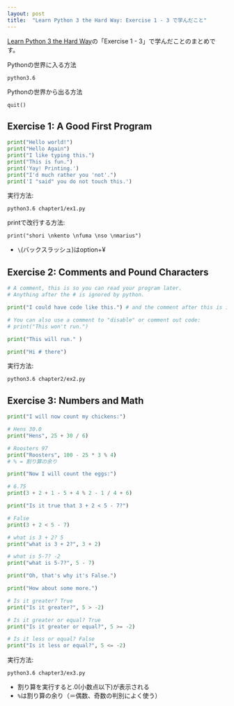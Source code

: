 ```yaml
---
layout: post
title:  "Learn Python 3 the Hard Way: Exercise 1 - 3 で学んだこと"
---
```


[Learn Python 3 the Hard Way](https://learnpythonthehardway.org/)の「Exercise 1 - 3」で学んだことのまとめです。

Pythonの世界に入る方法

```
python3.6
```

Pythonの世界から出る方法

```
quit()
```

## Exercise 1: A Good First Program

```python
print("Hello world!")
print("Hello Again")
print("I like typing this.")
print("This is fun.")
print('Yay! Printing.')
print("I'd much rather you 'not'.")
print('I "said" you do not touch this.')
```

実行方法:

```
python3.6 chapter1/ex1.py
```

printで改行する方法:
```
print("shori \nkento \nfuma \nso \nmarius")
```

* `\`(バックスラッシュ)はoption+¥

## Exercise 2: Comments and Pound Characters

```python
# A comment, this is so you can read your program later.
# Anything after the # is ignored by python.

print("I could have code like this.") # and the comment after this is ignored

# You can also use a comment to "disable" or comment out code:
# print("This won't run.")

print("This will run." )

print("Hi # there")
```

実行方法:

```
python3.6 chapter2/ex2.py
```

## Exercise 3: Numbers and Math

```python
print("I will now count my chickens:")

# Hens 30.0
print("Hens", 25 + 30 / 6)

# Roosters 97
print("Roosters", 100 - 25 * 3 % 4)
# % = 割り算の余り

print("Now I will count the eggs:")

# 6.75
print(3 + 2 + 1 - 5 + 4 % 2 - 1 / 4 + 6)

print("Is it true that 3 + 2 < 5 - 7?")

# False
print(3 + 2 < 5 - 7)

# what is 3 + 2? 5
print("what is 3 + 2?", 3 + 2)

# what is 5-7? -2
print("what is 5-7?", 5 - 7)

print("Oh, that's why it's False.")

print("How about some more.")

# Is it greater? True
print("Is it greater?", 5 > -2)

# Is it greater or equal? True
print("Is it greater or equal?", 5 >= -2)

# Is it less or equal? False
print("Is it less or equal?", 5 <= -2)
```

実行方法:

```
python3.6 chapter3/ex3.py
```

* 割り算を実行すると.0(小数点以下)が表示される
* `%`は割り算の余り（＝偶数、奇数の判別によく使う）
